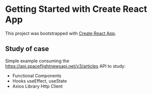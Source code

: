 # Getting Started with Create React App

This project was bootstrapped with [Create React App](https://github.com/facebook/create-react-app).

## Study of case

Simple example consuming the https://api.spaceflightnewsapi.net/v3/articles API to study:

- Functional Components
- Hooks useEffect, useState
- Axios Library Http Client
